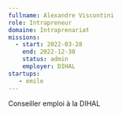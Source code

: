 ```yaml
---
fullname: Alexandre Viscontini
role: Intrapreneur
domaine: Intraprenariat
missions:
  - start: 2022-03-28
    end: 2022-12-30
    status: admin
    employer: DIHAL
startups:
   - emile
---
```


Conseiller emploi à la DIHAL
